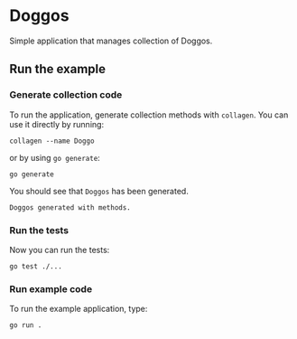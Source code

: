 # Doggos

Simple application that manages collection of Doggos.

## Run the example

### Generate collection code

To run the application, generate collection methods with `collagen`. You can use it directly by running:
```
collagen --name Doggo
```
or by using `go generate`:
```
go generate
```

You should see that `Doggos` has been generated.
```
Doggos generated with methods.
```

### Run the tests

Now you can run the tests:
```
go test ./...
```

### Run example code

To run the example application, type:
```
go run .
```

